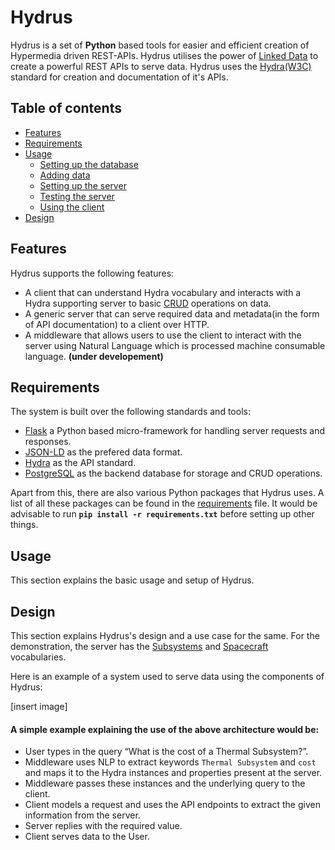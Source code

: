 Hydrus
===================
Hydrus is a set of **Python** based tools for easier and efficient creation of Hypermedia driven REST-APIs. Hydrus utilises the power of [Linked Data](https://en.wikipedia.org/wiki/Linked_data) to create a powerful REST APIs to serve data.
Hydrus uses the [Hydra(W3C)](http://www.hydra-cg.com/) standard for creation and documentation of it's APIs.

Table of contents
-------------
* [Features](#features)
* [Requirements](#req)
* [Usage](#usage)
    * [Setting up the database](#dbsetup)
    * [Adding data](#adddata)
    * [Setting up the server](#servsetup)
    * [Testing the server](#testserv)
    * [Using the client](#useclient)
* [Design](#design)

<a name="features"></a>
Features
-------------
Hydrus supports the following features:
- A client that can understand Hydra vocabulary and interacts with a Hydra supporting server to basic [CRUD](https://en.wikipedia.org/wiki/Create,_read,_update_and_delete) operations on data.
- A generic server that can serve required data and metadata(in the form of API documentation) to a client over HTTP.
- A middleware that allows users to use the client to interact with the server using Natural Language which is processed machine consumable language. **(under developement)**

<a name="req"></a>
Requirements
-------------
The system is built over the following standards and tools:
- [Flask](http://flask.pocoo.org/) a Python based micro-framework for handling server requests and responses.
- [JSON-LD](http://json-ld.org/spec/latest/json-ld/) as the prefered data format.
- [Hydra](http://www.hydra-cg.com/) as the API standard.
- [PostgreSQL](https://www.postgresql.org/) as the backend database for storage and CRUD operations.

Apart from this, there are also various Python packages that Hydrus uses. A list of all these packages can be found in the [requirements](requirements.txt) file. It would be advisable to run **`pip install -r requirements.txt`** before setting up other things.

<a name="usage"></a>
Usage
-------------
This section explains the basic usage and setup of Hydrus.


<a name="design"></a>
Design
-------------
This section explains Hydrus's design and a use case for the same.
For the demonstration, the server has the [Subsystems](http://ontology.projectchronos.eu/documentation/subsystems) and [Spacecraft](http://ontology.projectchronos.eu/documentation/spacecraft) vocabularies.

Here is an example of a system used to serve data using the components of Hydrus:

[insert image]

#### A simple example explaining the use of the above architecture would be:
* User types in the query “What is the cost of a Thermal Subsystem?”.
* Middleware uses NLP to extract keywords `Thermal Subsystem` and `cost` and maps it to the Hydra instances and properties present at the server.
* Middleware passes these instances and the underlying query to the client.
* Client models a request and uses the API endpoints to extract the given information from the server.
* Server replies with the required value.
* Client serves data to the User.
